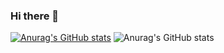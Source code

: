 ### Hi there 👋

[![Anurag's GitHub stats](https://github-readme-stats.vercel.app/api?username=mamadjadali)](https://github.com/anuraghazra/github-readme-stats)
![Anurag's GitHub stats](https://github-readme-stats.vercel.app/api?username=anuraghazra&show_icons=true)
